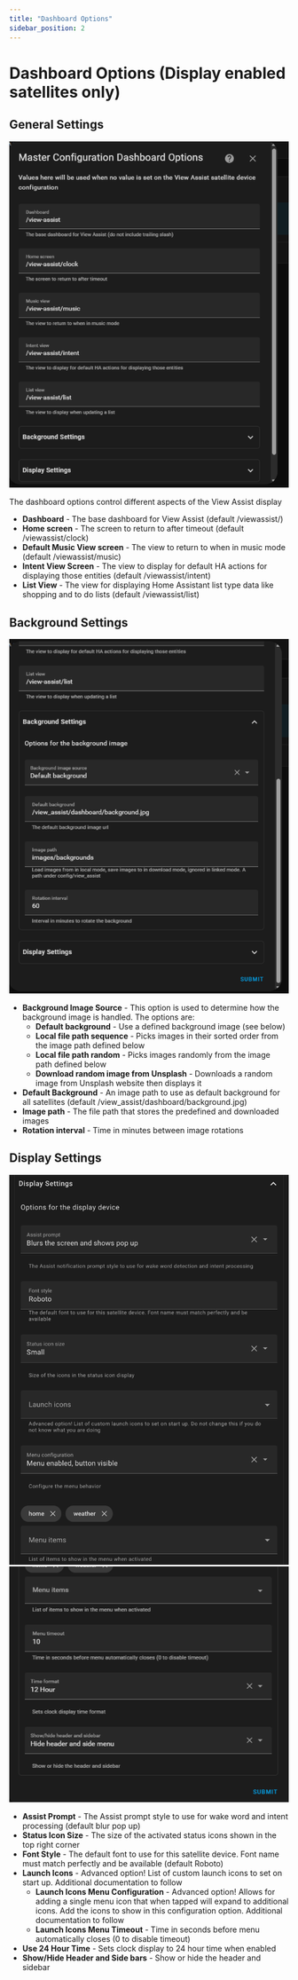 ```yaml
---
title: "Dashboard Options"
sidebar_position: 2
---
```


# Dashboard Options (Display enabled satellites only)

## General Settings

![](./vaconfig-dashboardoptions1.png)

The dashboard options control different aspects of the View Assist display

- **Dashboard** - The base dashboard for View Assist (default /viewassist/)
- **Home screen** - The screen to return to after timeout (default /viewassist/clock)
- **Default Music View screen** - The view to return to when in music mode (default /viewassist/music)
- **Intent View Screen** - The view to display for default HA actions for displaying those entities (default /viewassist/intent)
- **List View** - The view for displaying Home Assistant list type data like shopping and to do lists (default /viewassist/list)

## Background Settings

![](./vaconfig-dashboardoptions2.png)

- **Background Image Source** - This option is used to determine how the background image is handled. The options are:
  - **Default background** - Use a defined background image (see below)
  - **Local file path sequence** - Picks images in their sorted order from the image path defined below
  - **Local file path random** - Picks images randomly from the image path defined below
  - **Download random image from Unsplash** - Downloads a random image from Unsplash website then displays it
- **Default Background** - An image path to use as default background for all satellites (default /view_assist/dashboard/background.jpg)
- **Image path** - The file path that stores the predefined and downloaded images
- **Rotation interval** - Time in minutes between image rotations

## Display Settings

![](./vaconfig-dashboardoptions3a.png)
![](./vaconfig-dashboardoptions3b.png)

- **Assist Prompt** - The Assist prompt style to use for wake word and intent processing (default blur pop up)
- **Status Icon Size** - The size of the activated status icons shown in the top right corner
- **Font Style** - The default font to use for this satellite device. Font name must match perfectly and be available (default Roboto)
- **Launch Icons** - Advanced option! List of custom launch icons to set on start up. Additional documentation to follow
  - **Launch Icons Menu Configuration** - Advanced option! Allows for adding a single menu icon that when tapped will expand to additional icons. Add the icons to show in this configuration option. Additional documentation to follow
  - **Launch Icons Menu Timeout** - Time in seconds before menu automatically closes (0 to disable timeout)
- **Use 24 Hour Time** - Sets clock display to 24 hour time when enabled
- **Show/Hide Header and Side bars** - Show or hide the header and sidebar
